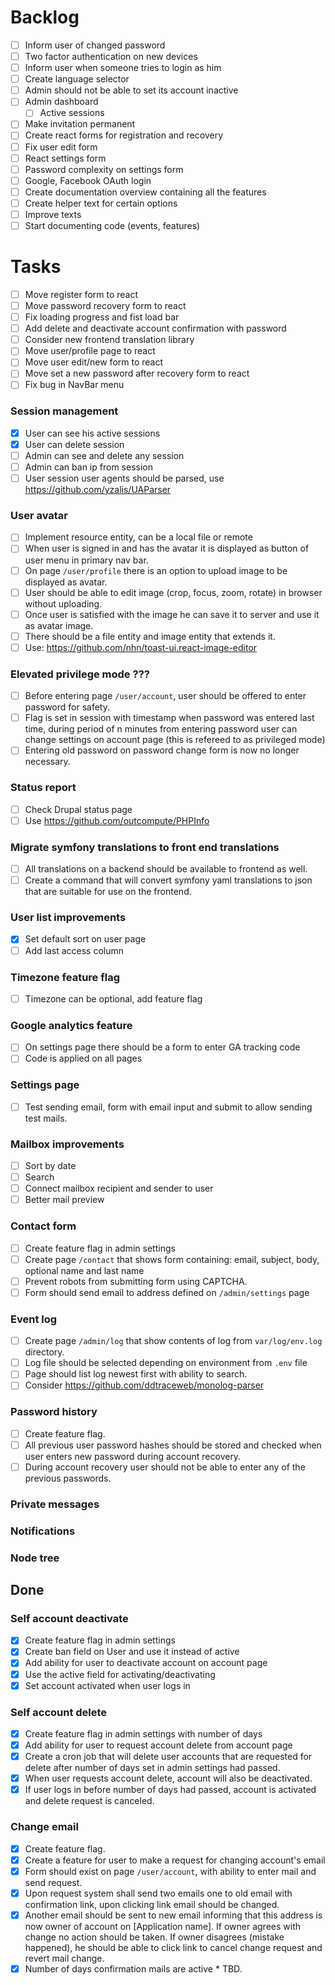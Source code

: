 # Backlog

* [ ] Inform user of changed password
* [ ] Two factor authentication on new devices
* [ ] Inform user when someone tries to login as him
* [ ] Create language selector
* [ ] Admin should not be able to set its account inactive
* [ ] Admin dashboard
  * [ ] Active sessions
* [ ] Make invitation permanent
* [ ] Create react forms for registration and recovery
* [ ] Fix user edit form
* [ ] React settings form
* [ ] Password complexity on settings form
* [ ] Google, Facebook OAuth login
* [ ] Create documentation overview containing all the features
* [ ] Create helper text for certain options
* [ ] Improve texts
* [ ] Start documenting code (events, features)

# Tasks
* [ ] Move register form to react
* [ ] Move password recovery form to react
* [ ] Fix loading progress and fist load bar
* [ ] Add delete and deactivate account confirmation with password
* [ ] Consider new frontend translation library
* [ ] Move user/profile page to react
* [ ] Move user edit/new form to react
* [ ] Move set a new password after recovery form to react
* [ ] Fix bug in NavBar menu

### Session management
* [x] User can see his active sessions
* [x] User can delete session
* [ ] Admin can see and delete any session
* [ ] Admin can ban ip from session
* [ ] User session user agents should be parsed, use https://github.com/yzalis/UAParser

### User avatar
* [ ] Implement resource entity, can be a local file or remote
* [ ] When user is signed in and has the avatar it is displayed as button of user menu
  in primary nav bar.
* [ ] On page `/user/profile` there is an option to upload image to be displayed as
  avatar.
* [ ] User should be able to edit image (crop, focus, zoom, rotate) in browser
  without uploading.
* [ ] Once user is satisfied with the image he can save it to server and use it
  as avatar image.
* [ ] There should be a file entity and image entity that extends it.
* [ ] Use: https://github.com/nhn/toast-ui.react-image-editor

### Elevated privilege mode ???
* [ ] Before entering page `/user/account`, user should be offered to enter password
  for safety.
* [ ] Flag is set in session with timestamp when password was entered last time,
  during period of n minutes from entering password user can change settings on
  account page (this is refereed to as privileged mode)
* [ ] Entering old password on password change form is now no longer necessary.

### Status report
* [ ] Check Drupal status page
* [ ] Use https://github.com/outcompute/PHPInfo

### Migrate symfony translations to front end translations
* [ ] All translations on a backend should be available to frontend as well.
* [ ] Create a command that will convert symfony yaml translations to json that
  are suitable for use on the frontend.

### User list improvements
* [x] Set default sort on user page
* [ ] Add last access column

### Timezone feature flag
* [ ] Timezone can be optional, add feature flag

### Google analytics feature
* [ ] On settings page there should be a form to enter GA tracking code
* [ ] Code is applied on all pages

### Settings page
* [ ] Test sending email, form with email input and submit to allow sending test
  mails.

### Mailbox improvements
* [ ] Sort by date
* [ ] Search
* [ ] Connect mailbox recipient and sender to user
* [ ] Better mail preview

### Contact form
* [ ] Create feature flag in admin settings
* [ ] Create page `/contact` that shows form containing:
  email, subject, body, optional name and last name
* [ ] Prevent robots from submitting form using CAPTCHA.
* [ ] Form should send email to address defined on `/admin/settings`
  page

### Event log
* [ ] Create page `/admin/log` that show contents of log from
  `var/log/env.log` directory.
* [ ] Log file should be selected depending on environment from
  `.env` file
* [ ] Page should list log newest first with ability to search.
* [ ] Consider https://github.com/ddtraceweb/monolog-parser

### Password history
* [ ] Create feature flag.
* [ ] All previous user password hashes should be stored and checked when user
  enters new password during account recovery.
* [ ] During account recovery user should not be able to enter any of the previous
  passwords.

### Private messages
### Notifications
### Node tree

## Done

### Self account deactivate
* [x] Create feature flag in admin settings
* [x] Create ban field on User and use it instead of active
* [x] Add ability for user to deactivate account on account page
* [x] Use the active field for activating/deactivating
* [x] Set account activated when user logs in

### Self account delete
* [x] Create feature flag in admin settings with number of days
* [x] Add ability for user to request account delete from account page
* [x] Create a cron job that will delete user accounts that are requested
  for delete after number of days set in admin settings had passed.
* [x] When user requests account delete, account will also be deactivated.
* [x] If user logs in before number of days had passed, account is activated and
  delete request is canceled.

### Change email
* [x] Create feature flag.
* [x] Create a feature for user to make a request for changing account's email
* [x] Form should exist on page `/user/account`, with ability to enter mail and send
  request.
* [x] Upon request system shall send two emails one to old email with confirmation
  link, upon clicking link email should be changed.
* [x] Another email should be sent to new email informing that this address is now
  owner of account on [Application name]. If owner agrees with change no action
  should be taken. If owner disagrees (mistake happened), he should be able to
  click link to cancel change request and revert mail change.
* [x] Number of days confirmation mails are active * TBD.
